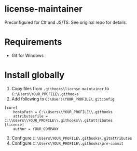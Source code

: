# license-maintainer
Preconfigured for C# and JS/TS. See original repo for details.

# Requirements

* Git for Windows

# Install globally

1. Copy files from `.githooks\license-maintainer` to `C:\Users\YOUR_PROFILE\.githooks`
2. Add following to `C:\Users\YOUR_PROFILE\.gitconfig`
```
[core]
	hooksPath = C:\\Users\\YOUR_PROFILE\\.githooks
	attributesfile = C:\\Users\\YOUR_PROFILE\\.githooks\\.gitattributes
[license]
	author = YOUR_COMPANY
```
3. Configure `C:\Users\YOUR_PROFILE\.githooks\.gitattributes`
3. Configure `C:\Users\YOUR_PROFILE\.githooks\pre-commit`